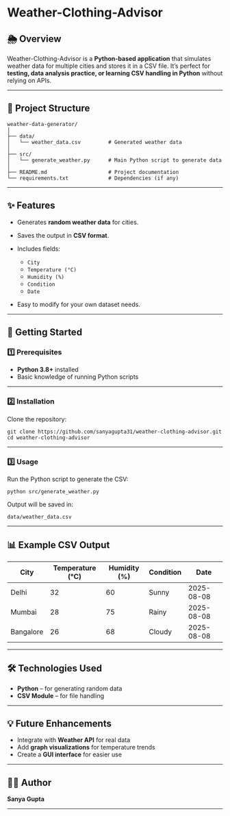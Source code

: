
# Weather-Clothing-Advisor

## 🌦 Overview

Weather-Clothing-Advisor is a **Python-based application** that simulates weather data for multiple cities and stores it in a CSV file.
It’s perfect for **testing, data analysis practice, or learning CSV handling in Python** without relying on APIs.

---

## 📂 Project Structure

```
weather-data-generator/
│
├── data/
│   └── weather_data.csv         # Generated weather data
│
├── src/
│   └── generate_weather.py      # Main Python script to generate data
│
├── README.md                    # Project documentation
└── requirements.txt             # Dependencies (if any)
```

---

## ✨ Features

* Generates **random weather data** for cities.
* Saves the output in **CSV format**.
* Includes fields:

  * `City`
  * `Temperature (°C)`
  * `Humidity (%)`
  * `Condition`
  * `Date`
* Easy to modify for your own dataset needs.

---

## 🚀 Getting Started

### 1️⃣ Prerequisites

* **Python 3.8+** installed
* Basic knowledge of running Python scripts

---

### 2️⃣ Installation

Clone the repository:

```
git clone https://github.com/sanyagupta31/weather-clothing-advisor.git
cd weather-clothing-advisor
```

---

### 3️⃣ Usage

Run the Python script to generate the CSV:

```
python src/generate_weather.py
```

Output will be saved in:

```
data/weather_data.csv
```

---

## 📊 Example CSV Output

| City      | Temperature (°C) | Humidity (%) | Condition | Date       |
| --------- | ---------------- | ------------ | --------- | ---------- |
| Delhi     | 32               | 60           | Sunny     | 2025-08-08 |
| Mumbai    | 28               | 75           | Rainy     | 2025-08-08 |
| Bangalore | 26               | 68           | Cloudy    | 2025-08-08 |

---

## 🛠 Technologies Used

* **Python** – for generating random data
* **CSV Module** – for file handling

---

## 💡 Future Enhancements

* Integrate with **Weather API** for real data
* Add **graph visualizations** for temperature trends
* Create a **GUI interface** for easier use

---

## 👩‍💻 Author

**Sanya Gupta**


---

